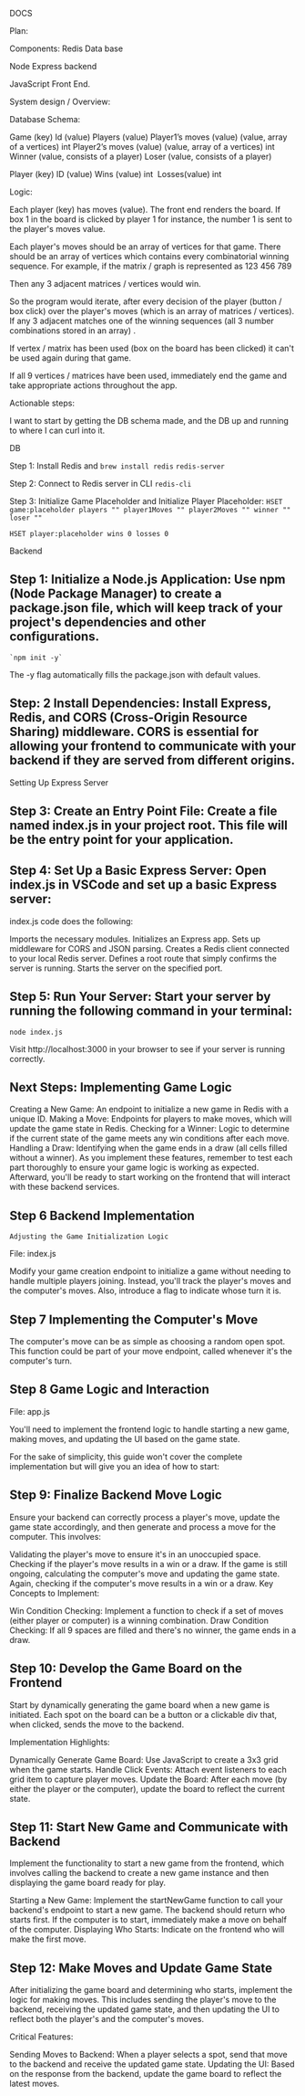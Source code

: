 DOCS


Plan:

Components:
Redis Data base

Node Express backend 

JavaScript Front End.



 System design / Overview:

Database Schema:  

Game (key)
Id (value)
Players (value)
Player1’s moves (value)  (value, array of a vertices) int 
Player2’s moves (value)  (value, array of a vertices) int 
Winner (value, consists of a player)
Loser (value, consists of a player)


Player (key)
ID (value)
Wins (value) int 
Losses(value) int


Logic:

Each player (key) has  moves (value). The front end renders the board. If box 1 in the board is clicked by player 1 for instance, the number 1 is sent to the player's moves value.

Each player's moves should be an array of vertices for that game. There should be an array of vertices which contains every combinatorial winning sequence. For example, if the matrix / graph is represented as 
123
456
789

Then any 3 adjacent matrices / vertices would win.

So the program would iterate, after every decision of the player (button / box click) over the player's moves (which is an array of matrices / vertices). If any 3 adjacent matches one of the winning sequences (all 3 number combinations stored in an array) .

If vertex / matrix has been used (box on the board has been clicked) it can't be used again during that game.

If all 9 vertices / matrices have been used, immediately end the game and take appropriate actions throughout the app. 


Actionable steps:

I want to start by getting the DB schema made, and the DB up and running to where I can curl into it.

DB

Step 1: Install Redis and
    `brew install redis`
    `redis-server`

Step 2: Connect to Redis server in CLI
    `redis-cli`

Step 3: Initialize Game Placeholder and Initialize Player Placeholder:
    `HSET game:placeholder players "" player1Moves "" player2Moves "" winner "" loser ""`

    HSET player:placeholder wins 0 losses 0


Backend

## Step 1: Initialize a Node.js Application: Use npm (Node Package Manager) to create a package.json file, which will keep track of your project's dependencies and other configurations.

    `npm init -y` 

The -y flag automatically fills the package.json with default values.

## Step: 2 Install Dependencies: Install Express, Redis, and CORS (Cross-Origin Resource Sharing) middleware. CORS is essential for allowing your frontend to communicate with your backend if they are served from different origins.


Setting Up Express Server


## Step 3: Create an Entry Point File: Create a file named index.js in your project root. This file will be the entry point for your application.

## Step 4: Set Up a Basic Express Server: Open index.js in VSCode and set up a basic Express server:

index.js code does the following:

Imports the necessary modules.
Initializes an Express app.
Sets up middleware for CORS and JSON parsing.
Creates a Redis client connected to your local Redis server.
Defines a root route that simply confirms the server is running.
Starts the server on the specified port.


## Step 5: Run Your Server: Start your server by running the following command in your terminal:

`node index.js`


Visit http://localhost:3000 in your browser to see if your server is running correctly.


## Next Steps: Implementing Game Logic


Creating a New Game: An endpoint to initialize a new game in Redis with a unique ID.
Making a Move: Endpoints for players to make moves, which will update the game state in Redis.
Checking for a Winner: Logic to determine if the current state of the game meets any win conditions after each move.
Handling a Draw: Identifying when the game ends in a draw (all cells filled without a winner).
As you implement these features, remember to test each part thoroughly to ensure your game logic is working as expected. Afterward, you'll be ready to start working on the frontend that will interact with these backend services.


## Step 6 Backend Implementation
    Adjusting the Game Initialization Logic
File: index.js

Modify your game creation endpoint to initialize a game without needing to handle multiple players joining. Instead, you'll track the player's moves and the computer's moves. Also, introduce a flag to indicate whose turn it is.


## Step 7 Implementing the Computer's Move
The computer's move can be as simple as choosing a random open spot. This function could be part of your move endpoint, called whenever it's the computer's turn.

## Step 8 Game Logic and Interaction
File: app.js

You'll need to implement the frontend logic to handle starting a new game, making moves, and updating the UI based on the game state.

For the sake of simplicity, this guide won't cover the complete implementation but will give you an idea of how to start:


## Step 9: Finalize Backend Move Logic
Ensure your backend can correctly process a player's move, update the game state accordingly, and then generate and process a move for the computer. This involves:

Validating the player's move to ensure it's in an unoccupied space.
Checking if the player's move results in a win or a draw.
If the game is still ongoing, calculating the computer's move and updating the game state.
Again, checking if the computer's move results in a win or a draw.
Key Concepts to Implement:

Win Condition Checking: Implement a function to check if a set of moves (either player or computer) is a winning combination.
Draw Condition Checking: If all 9 spaces are filled and there's no winner, the game ends in a draw.

## Step 10: Develop the Game Board on the Frontend
Start by dynamically generating the game board when a new game is initiated. Each spot on the board can be a button or a clickable div that, when clicked, sends the move to the backend.

Implementation Highlights:

Dynamically Generate Game Board: Use JavaScript to create a 3x3 grid when the game starts.
Handle Click Events: Attach event listeners to each grid item to capture player moves.
Update the Board: After each move (by either the player or the computer), update the board to reflect the current state.


## Step 11: Start New Game and Communicate with Backend
Implement the functionality to start a new game from the frontend, which involves calling the backend to create a new game instance and then displaying the game board ready for play.

Starting a New Game: Implement the startNewGame function to call your backend's endpoint to start a new game. The backend should return who starts first. If the computer is to start, immediately make a move on behalf of the computer.
Displaying Who Starts: Indicate on the frontend who will make the first move.

## Step 12: Make Moves and Update Game State
After initializing the game board and determining who starts, implement the logic for making moves. This includes sending the player's move to the backend, receiving the updated game state, and then updating the UI to reflect both the player's and the computer's moves.

Critical Features:

Sending Moves to Backend: When a player selects a spot, send that move to the backend and receive the updated game state.
Updating the UI: Based on the response from the backend, update the game board to reflect the latest moves.